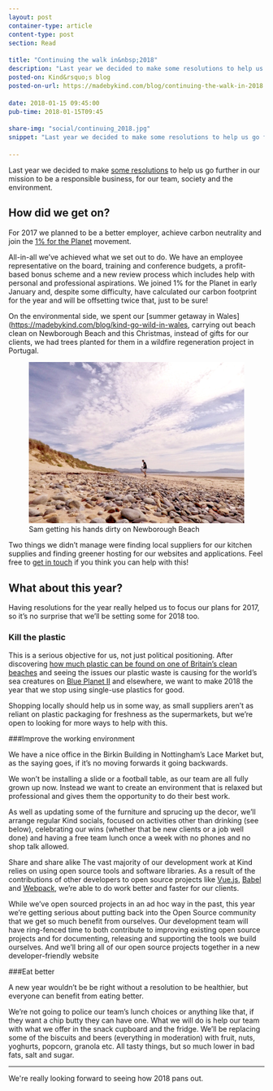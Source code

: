 ```yaml
---
layout: post
container-type: article
content-type: post
section: Read

title: "Continuing the walk in&nbsp;2018"
description: "Last year we decided to make some resolutions to help us go further in our mission to be a responsible business, for our team, society and the&nbsp;environment."
posted-on: Kind&rsquo;s blog
posted-on-url: https://madebykind.com/blog/continuing-the-walk-in-2018

date: 2018-01-15 09:45:00
pub-time: 2018-01-15T09:45

share-img: "social/continuing_2018.jpg"
snippet: "Last year we decided to make some resolutions to help us go further in our mission to be a responsible business, for our team, society and the&nbsp;environment."

---
```


Last year we decided to make [some resolutions](https://madebykind.com/blog/a-year-to-walk-the-walk) to help us go further in our mission to be a responsible business, for our team, society and the environment.

## How did we get on?

For 2017 we planned to be a better employer, achieve carbon neutrality and join the [1% for the Planet](http://www.onepercentfortheplanet.org/) movement.

All-in-all we&rsquo;ve achieved what we set out to do. We have an employee representative on the board, training and conference budgets, a profit-based bonus scheme and a new review process which includes help with personal and professional aspirations. We joined 1% for the Planet in early January and, despite some difficulty, have calculated our carbon footprint for the year and will be offsetting twice that, just to be sure!

On the environmental side, we spent our [summer getaway in Wales](https://madebykind.com/blog/kind-go-wild-in-wales, carrying out beach clean on Newborough Beach and this Christmas, instead of gifts for our clients, we had trees planted for them in a wildfire regeneration project in Portugal.


<figure>
    <img src="/static/images/blog/sam_beach.jpg" alt="Sam getting his hands dirty on Newborough Beach" class="media__item">
    <figcaption>Sam getting his hands dirty on Newborough Beach</figcaption>
</figure>

Two things we didn&rsquo;t manage were finding local suppliers for our kitchen supplies and finding greener hosting for our websites and applications. Feel free to [get in touch](https://madebykind.com/contact) if you think you can help with this!

## What about this year?
Having resolutions for the year really helped us to focus our plans for 2017, so it&rsquo;s no surprise that we&rsquo;ll be setting some for 2018 too.

### Kill the plastic

This is a serious objective for us, not just political positioning. After discovering [how much plastic can be found on one of Britain&rsquo;s clean beaches](https://www.instagram.com/p/BW-AxiHl59x/) and seeing the issues our plastic waste is causing for the world&rsquo;s sea creatures on [Blue Planet II](http://www.bbc.co.uk/newsbeat/article/42030979/blue-planet-2-how-plastic-is-slowly-killing-our-sea-creatures-fish-and-birds) and elsewhere, we want to make 2018 the year that we stop using single-use plastics for good.

Shopping locally should help us in some way, as small suppliers aren&rsquo;t as reliant on plastic packaging for freshness as the supermarkets, but we&rsquo;re open to looking for more ways to help with this.

###Improve the working environment

We have a nice office in the Birkin Building in Nottingham&rsquo;s Lace Market but, as the saying goes, if it&rsquo;s no moving forwards it going backwards.

We won&rsquo;t be installing a slide or a football table, as our team are all fully grown up now. Instead we want to create an environment that is relaxed but professional and gives them the opportunity to do their best work.

As well as updating some of the furniture and sprucing up the decor, we&rsquo;ll arrange regular Kind socials, focused on activities other than drinking (see below), celebrating our wins (whether that be new clients or a job well done) and having a free team lunch once a week with no phones and no shop talk allowed.

Share and share alike
The vast majority of our development work at Kind relies on using open source tools and software libraries. As a result of the contributions of other developers to open source projects like [Vue.js](https://vuejs.org/), [Babel](https://babeljs.io/) and [Webpack](https://webpack.js.org/), we&rsquo;re able to do work better and faster for our clients. 

While we&rsquo;ve open sourced projects in an ad hoc way in the past, this year we&rsquo;re getting serious about putting back into the Open Source community that we get so much benefit from ourselves. Our development team will have ring-fenced time to both contribute to improving existing open source projects and for documenting, releasing and supporting the tools we build ourselves. And we&rsquo;ll bring all of our open source projects together in a new developer-friendly website

###Eat better

A new year wouldn&rsquo;t be be right without a resolution to be healthier, but everyone can benefit from eating better.

We&rsquo;re not going to police our team&rsquo;s lunch choices or anything like that, if they want a chip butty they can have one. What we will do is help our team with what we offer in the snack cupboard and the fridge. We&rsquo;ll be replacing some of the biscuits and beers (everything in moderation) with fruit, nuts, yoghurts, popcorn, granola etc. All tasty things, but so much lower in bad fats, salt and sugar.

---

We're really looking forward to seeing how 2018 pans out.